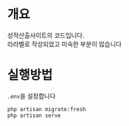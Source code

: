 # 개요
성적산출사이트의 코드입니다.<br>
라라벨로 작성되었고 미숙한 부분이 많습니다
# 실행방법
``.env``을 설정합니다
```
php artisan migrate:fresh
php artisan serve
```

